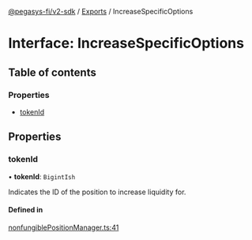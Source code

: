 [@pegasys-fi/v2-sdk](../README.md) / [Exports](../modules.md) / IncreaseSpecificOptions

# Interface: IncreaseSpecificOptions

## Table of contents

### Properties

- [tokenId](IncreaseSpecificOptions.md#tokenid)

## Properties

### tokenId

• **tokenId**: `BigintIsh`

Indicates the ID of the position to increase liquidity for.

#### Defined in

[nonfungiblePositionManager.ts:41](https://github.com/Pegasys-fi/v2-sdk/blob/08a7c05/src/nonfungiblePositionManager.ts#L41)
